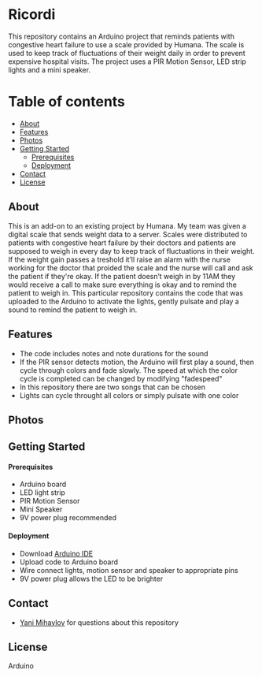 # Ricordi
This repository contains an Arduino project that reminds patients with congestive heart failure to use a scale provided by Humana. The scale is used to keep track of fluctuations of their weight daily in order to prevent expensive hospital visits. The project uses a PIR Motion Sensor, LED strip lights and a mini speaker.

Table of contents
=================

<!--ts-->
   * [About](#about)
   * [Features](#features)
   * [Photos](#photos)
   * [Getting Started](#getting-started)
      * [Prerequisites](#prerequisites)
      * [Deployment](#deployment)
   * [Contact](#contact)
   * [License](#license)
<!--te-->

## About

This is an add-on to an existing project by Humana. My team was given a digital scale that sends weight data to a server. Scales were distributed to patients with congestive heart failure by their doctors and patients are supposed to weigh in every day to keep track of fluctuations in their weight. If the weight gain passes a treshold it’ll raise an alarm with the nurse working for the doctor that proided the scale and the nurse will call and ask the patient if they're okay. If the patient doesn’t weigh in by 11AM they would receive a call to make sure everything is okay and to remind the patient to weigh in.
This particular repository contains the code that was uploaded to the Arduino to activate the lights, gently pulsate and play a sound to remind the patient to weigh in.


## Features
- The code includes notes and note durations for the sound
- If the PIR sensor detects motion, the Arduino will first play a sound, then cycle through colors and fade slowly. The speed at which the color cycle is completed can be changed by modifying "fadespeed"
- In this repository there are two songs that can be chosen
- Lights can cycle throught all colors or simply pulsate with one color


## Photos



## Getting Started

#### Prerequisites
- Arduino board
- LED light strip
- PIR Motion Sensor
- Mini Speaker
- 9V power plug recommended 

#### Deployment
* Download [Arduino IDE](https://www.arduino.cc/en/Main/Software)
* Upload code to Arduino board
* Wire connect lights, motion sensor and speaker to appropriate pins
* 9V power plug allows the LED to be brighter


## Contact
* [Yani Mihaylov](https://www.linkedin.com/in/yani-mihaylov/) for questions about this repository

## License

Arduino
